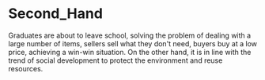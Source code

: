 # Second_Hand
Graduates are about to leave school, solving the problem of dealing with a large number of items, sellers sell what they don't need, buyers buy at a low price, achieving a win-win situation. On the other hand, it is in line with the trend of social development to protect the environment and reuse resources.
